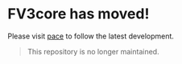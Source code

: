 # FV3core has moved!
Please visit [pace](https://github.com/ai2cm/pace/tree/main/fv3core) to follow the latest development.

> This repository is no longer maintained.
